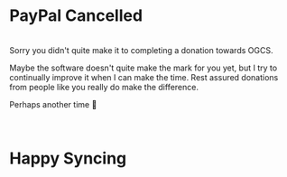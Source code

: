 # PayPal Cancelled
<br/>
Sorry you didn't quite make it to completing a donation towards OGCS.

Maybe the software doesn't quite make the mark for you yet, but I try to continually improve it when I can make the time. Rest assured donations from people like you really do make the difference.

Perhaps another time :slightly_smiling_face:

<p>&nbsp;</p>

# Happy Syncing
